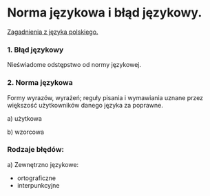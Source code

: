 # Norma językowa i błąd językowy.

[Zagadnienia z języka polskiego.](https://itekus009.github.io/Egzaminy-8-klasisty/J%C4%99zyk-polski/P-Zagadnienia.html)

### 1. Błąd językowy

Nieświadome odstępstwo od normy językowej.

### 2. Norma językowa

Formy wyrazów, wyrażeń; reguły pisania i wymawiania uznane przez większość użytkowników danego języka za poprawne.

a) użytkowa

b) wzorcowa

### Rodzaje błędów:

a) Zewnętrzno językowe:

- ortograficzne
- interpunkcyjne
